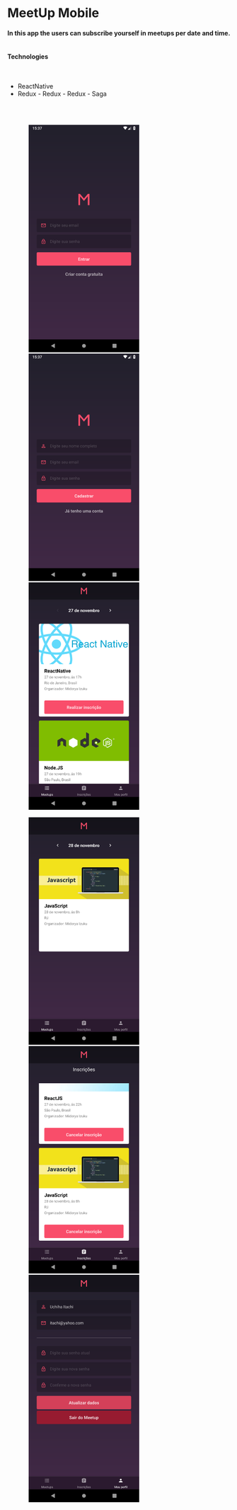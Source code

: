 <h1>MeetUp Mobile</h1>
<h4>In this app the users can subscribe yourself in meetups per date and time.<h4><br>
<h3<i>Technologies</i></h3><br>
<ul>
  <li>ReactNative</li>
  <li>Redux - Redux - Redux - Saga</li>
<ul><br><br>

<p>
  <img src="src/assets/1.png" width="250" />
  <img src="src/assets/2.png" width="250" />
  <img src="src/assets/3.png" width="250" />
</p>
<p>
  <img src="src/assets/4.png" width="250" />
  <img src="src/assets/5.png" width="250" />
  <img src="src/assets/6.png" width="250" />
</p>
